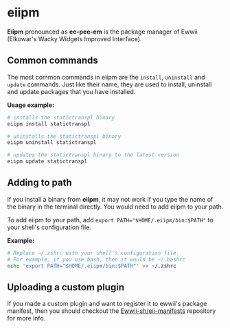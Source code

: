 # eiipm

**Eiipm** pronounced as **ee-pee-em** is the package manager of Ewwii (Elkowar's Wacky Widgets Improved Interface).

## Common commands

The most common commands in eiipm are the `install`, `uninstall` and `update` commands. Just like their name, they are used to install, uninstall and update packages that you have installed.

**Usage example:**

```bash
# installs the statictranspl binary
eiipm install statictranspl

# uninstalls the statictranspl binary
eiipm uninstall statictranspl

# updates the statictranspl binary to the latest version
eiipm update statictranspl
```

## Adding to path

If you install a binary from **eiipm**, it may not work if you type the name of the binary in the terminal directly. You would need to add eiipm to your path.

To add eiipm to your path, add `export PATH="$HOME/.eiipm/bin:$PATH"` to your shell's configuration file.

**Example:**

```bash
# Replace ~/.zshrc with your shell's configuration file.
# For example, if you use bash, then it would be ~/.bashrc
echo 'export PATH="$HOME/.eiipm/bin:$PATH"' >> ~/.zshrc
```

## Uploading a custom plugin

If you made a custom plugin and want to register it to ewwii's package manifest, then you should checkout the [Ewwii-sh/eii-manifests](https://github.com/Ewwii-sh/eii-manifests) repository for more info.
